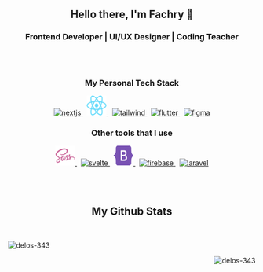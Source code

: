 
<h2 align="center">Hello there, I'm Fachry 👋</h2>
<h3 align="center">Frontend Developer | UI/UX Designer | Coding Teacher</h3>

<br>
<br>

<h3 align="center"> My Personal Tech Stack </h3>
<p align="center">
  <a href="https://nextjs.org/" target="_blank" rel="noreferrer">
    <img src="https://camo.githubusercontent.com/92ec9eb7eeab7db4f5919e3205918918c42e6772562afb4112a2909c1aaaa875/68747470733a2f2f6173736574732e76657263656c2e636f6d2f696d6167652f75706c6f61642f76313630373535343338352f7265706f7369746f726965732f6e6578742d6a732f6e6578742d6c6f676f2e706e67" alt="nextjs" width="40" height="40"/>
  </a>
    &nbsp;
  <a href="https://reactjs.org/" target="_blank" rel="noreferrer">
    <img src="https://raw.githubusercontent.com/Delos-343/Delos-343/main/assets/react.svg" alt="react" width="40" height="40"/>
  </a>
    &nbsp;
  <a href="https://tailwindcss.com/" target="_blank" rel="noreferrer">
    <img src="https://www.vectorlogo.zone/logos/tailwindcss/tailwindcss-icon.svg" alt="tailwind" width="40" height="40"/>
  </a>
    &nbsp;
  <a href="https://flutter.dev" target="_blank" rel="noreferrer">
    <img src="https://www.vectorlogo.zone/logos/flutterio/flutterio-icon.svg" alt="flutter" width="40" height="40"/>
  </a>
    &nbsp;
  <a href="https://www.figma.com/" target="_blank" rel="noreferrer">
    <img src="https://www.vectorlogo.zone/logos/figma/figma-icon.svg" alt="figma" width="40" height="40"/>
  </a>
</p>

<h3 align="center"> Other tools that I use </h3>
<p align="center">
  <a href="https://sass-lang.com" target="_blank" rel="noreferrer">
    <img src="https://raw.githubusercontent.com/devicons/devicon/master/icons/sass/sass-original.svg" alt="sass" width="40" height="40"/>
  </a>
    &nbsp;
  <a href="https://svelte.dev" target="_blank" rel="noreferrer">
    <img src="https://upload.wikimedia.org/wikipedia/commons/1/1b/Svelte_Logo.svg" alt="svelte" width="40" height="40"/>
  </a>
    &nbsp;
  <a href="https://getbootstrap.com" target="_blank" rel="noreferrer">
    <img src="https://raw.githubusercontent.com/Delos-343/Delos-343/main/assets/bootstrap-5-1.svg" alt="bootstrap" width="40" height="40"/>
  </a>
    &nbsp;
  <a href="https://firebase.google.com/" target="_blank" rel="noreferrer">
    <img src="https://www.vectorlogo.zone/logos/firebase/firebase-icon.svg" alt="firebase" width="40" height="40"/>
  </a>
    &nbsp;
  <a href="https://laravel.com/" target="_blank" rel="noreferrer">
    <img src="https://upload.wikimedia.org/wikipedia/commons/9/9a/Laravel.svg" alt="laravel" width="40" height="40"/>
  </a>
</p>

<br>
<br>

<h2 align="center"> My Github Stats </h2>
<br>
<p>&nbsp;<img align="left" src="https://github-readme-stats.vercel.app/api?username=delos-343&theme=rose_pine&show_icons=true&locale=en" alt="delos-343" /></p>
<p><img align="right" src="https://github-readme-stats.vercel.app/api/top-langs?username=delos-343&theme=rose_pine&show_icons=true&locale=en&layout=compact" alt="delos-343" /></p>

<br>
<br>
